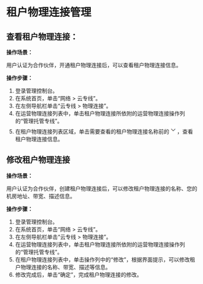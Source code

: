 # 租户物理连接管理<a name="dc_04_0602"></a>

## 查看租户物理连接：<a name="section39079781"></a>

**操作场景：**

用户认证为合作伙伴，开通租户物理连接后，可以查看租户物理连接信息。

**操作步骤：**

1.  登录管理控制台。
2.  在系统首页，单击“网络 \> 云专线”。
3.  在左侧导航栏单击“云专线 \> 物理连接”。
4.  在运营物理连接列表中，单击租户物理连接所依附的运营物理连接操作列的“管理托管专线”。
5.  在租户物理连接列表区域，单击需要查看的租户物理连接名称前的![](figures/zh-cn_image_0190906472.png)，查看租户物理连接信息。

## 修改租户物理连接<a name="section6403151115319"></a>

**操作场景：**

用户认证为合作伙伴，创建租户物理连接后，可以修改租户物理连接的名称、您的机房地址、带宽、描述信息。

**操作步骤：**

1.  登录管理控制台。
2.  在系统首页，单击“网络 \> 云专线”。
3.  在左侧导航栏单击“云专线 \> 物理连接”。
4.  在运营物理连接列表中，单击租户物理连接所依附的运营物理连接操作列的“管理托管专线”。
5.  在租户物理连接列表中，单击操作列中的“修改”，根据界面提示，可以修改租户物理连接的名称、带宽、描述等信息。
6.  修改完成后，单击“确定”，完成租户物理连接的修改。

